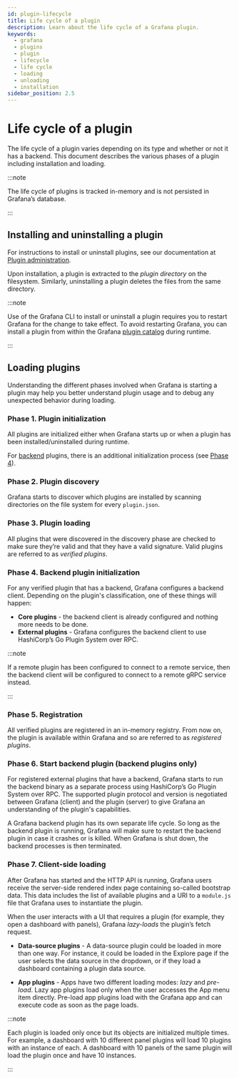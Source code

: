 ```yaml
---
id: plugin-lifecycle
title: Life cycle of a plugin
description: Learn about the life cycle of a Grafana plugin.
keywords:
  - grafana
  - plugins
  - plugin
  - lifecycle
  - life cycle
  - loading
  - unloading
  - installation
sidebar_position: 2.5
---
```


# Life cycle of a plugin

The life cycle of a plugin varies depending on its type and whether or not it has a backend. This document describes the various phases of a plugin including installation and loading. 

:::note

The life cycle of plugins is tracked in-memory and is not persisted in Grafana’s database. 

:::

## Installing and uninstalling a plugin

For instructions to install or uninstall plugins, see our documentation at [Plugin administration](https://grafana.com/docs/grafana/latest/administration/plugin-management/#install-grafana-plugins).

Upon installation, a plugin is extracted to the _plugin directory_ on the filesystem. Similarly, uninstalling a plugin deletes the files from the same directory.  

:::note

Use of the Grafana CLI to install or uninstall a plugin requires you to restart Grafana for the change to take effect. To avoid restarting Grafana, you can install a plugin from within the Grafana [plugin catalog](https://grafana.com/plugins/) during runtime.

:::

## Loading plugins

Understanding the different phases involved when Grafana is starting a plugin may help you better understand plugin usage and to debug any unexpected behavior during loading.

### Phase 1. Plugin initialization

All plugins are initialized either when Grafana starts up or when a plugin has been installed/uninstalled during runtime.

For [backend](./backend.md) plugins, there is an additional initialization process (see [Phase 4](#phase-4-backend-plugin-initialization)).

### Phase 2. Plugin discovery 

Grafana starts to discover which plugins are installed by scanning directories on the file system for every `plugin.json`.

### Phase 3. Plugin loading 

All plugins that were discovered in the discovery phase are checked to make sure they’re valid and that they have a valid signature. Valid plugins are referred to as _verified plugins_. 

### Phase 4. Backend plugin initialization

For any verified plugin that has a backend, Grafana configures a backend client. Depending on the plugin's classification, one of these things will happen: 
- **Core plugins** - the backend client is already configured and nothing more needs to be done.
- **External plugins** - Grafana configures the backend client to use HashiCorp’s Go Plugin System over RPC.

:::note

If a remote plugin has been configured to connect to a remote service, then the backend client will be configured to connect to a remote gRPC service instead.

:::

### Phase 5. Registration

All verified plugins are registered in an in-memory registry. From now on, the plugin is available within Grafana and so are referred to as _registered plugins_.

### Phase 6. Start backend plugin (backend plugins only)

For registered external plugins that have a backend, Grafana starts to run the backend binary as a separate process using HashiCorp’s Go Plugin System over RPC. The supported plugin protocol and version is negotiated between Grafana (client) and the plugin (server) to give Grafana an understanding of the plugin's capabilities.  

A Grafana backend plugin has its own separate life cycle. So long as the backend plugin is running, Grafana will make sure to restart the backend plugin in case it crashes or is killed. When Grafana is shut down, the backend processes is then terminated.  

### Phase 7. Client-side loading 

After Grafana has started and the HTTP API is running, Grafana users receive the server-side rendered index page containing so-called bootstrap data. This data includes the list of available plugins and a URI to a `module.js` file that Grafana uses to instantiate the plugin. 

When the user interacts with a UI that requires a plugin (for example, they open a dashboard with panels), Grafana _lazy-loads_ the plugin’s fetch request. 

- **Data-source plugins** - A data-source plugin could be loaded in more than one way. For instance, it could be loaded in the Explore page if the user selects the data source in the dropdown, or if they load a dashboard containing a plugin data source.

- **App plugins** - Apps have two different loading modes: _lazy_ and _pre-load_. Lazy app plugins load only when the user accesses the App menu item directly. Pre-load app plugins load with the Grafana app and can execute code as soon as the page loads.

:::note

Each plugin is loaded only once but its objects are initialized multiple times. For example, a dashboard with 10 different panel plugins will load 10 plugins with an instance of each. A dashboard with 10 panels of the same plugin will load the plugin once and have 10 instances.

:::

<!---
Add new H2 section with link to plugin deprecation doc 
https://github.com/grafana/website/pull/15810
-->
